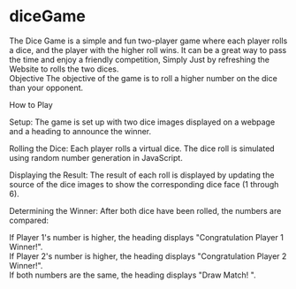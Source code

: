 # diceGame
The Dice Game is a simple and fun two-player game where each player rolls a dice, and the player with the higher roll wins. It can be a great way to pass the time and enjoy a friendly competition, Simply Just by refreshing the Website to rolls the two dices.<br>
Objective
The objective of the game is to roll a higher number on the dice than your opponent.<br>

How to Play<br>

Setup: The game is set up with two dice images displayed on a webpage and a heading to announce the winner.<br>

Rolling the Dice: Each player rolls a virtual dice. The dice roll is simulated using random number generation in JavaScript.<br>

Displaying the Result: The result of each roll is displayed by updating the source of the dice images to show the corresponding dice face (1 through 6).<br>

Determining the Winner: After both dice have been rolled, the numbers are compared:<br>

If Player 1's number is higher, the heading displays "Congratulation Player 1 Winner!".<br>
If Player 2's number is higher, the heading displays "Congratulation Player 2 Winner!".<br>
If both numbers are the same, the heading displays "Draw Match! ".<br>
